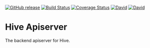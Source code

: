 [![GitHub release](https://img.shields.io/github/release/DannyPeck/hive-apiserver.svg)](https://github.com/DannyPeck/hive-apiserver/releases)
[![Build Status](https://travis-ci.org/DannyPeck/hive-apiserver.svg?branch=development)](https://travis-ci.org/DannyPeck/hive-apiserver)
[![Coverage Status](https://coveralls.io/repos/github/DannyPeck/hive-apiserver/badge.svg?branch=development)](https://coveralls.io/github/DannyPeck/hive-apiserver?branch=development)
[![David](https://img.shields.io/david/DannyPeck/hive-apiserver.svg)](https://david-dm.org/DannyPeck/hive-apiserver)
[![David](https://img.shields.io/david/dev/DannyPeck/hive-apiserver.svg)](https://david-dm.org/DannyPeck/hive-apiserver?type=dev)

# Hive Apiserver
The backend apiserver for Hive.
